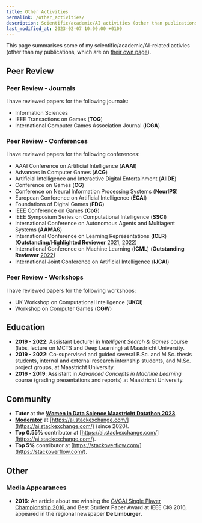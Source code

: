 ```yaml
---
title: Other Activities
permalink: /other_activities/
description: Scientific/academic/AI activities (other than publications).
last_modified_at: 2023-02-07 10:00:00 +0100
---
```


This page summarises some of my scientific/academic/AI-related activies (other than my publications, which are on [their own page](/publications/)).

## Peer Review

### Peer Review - Journals

I have reviewed papers for the following journals:

- Information Sciences
- IEEE Transactions on Games (**TOG**)
- International Computer Games Association Journal (**ICGA**)

### Peer Review - Conferences

I have reviewed papers for the following conferences:

- AAAI Conference on Artificial Intelligence (**AAAI**)
- Advances in Computer Games (**ACG**)
- Artificial Intelligence and Interactive Digital Entertainment (**AIIDE**)
- Conference on Games (**CG**)
- Conference on Neural Information Processing Systems (**NeurIPS**)
- European Conference on Artificial Intelligence (**ECAI**)
- Foundations of Digital Games (**FDG**)
- IEEE Conference on Games (**CoG**)
- IEEE Symposium Series on Computational Intelligence (**SSCI**)
- International Conference on Autonomous Agents and Multiagent Systems (**AAMAS**)
- International Conference on Learning Representations (**ICLR**) (**Outstanding/Highlighted Reviewer** [2021](https://iclr.cc/Conferences/2021/Reviewers), [2022](https://iclr.cc/Conferences/2022/Reviewers))
- International Conference on Machine Learning (**ICML**) (**Outstanding Reviewer** [2022](https://icml.cc/Conferences/2022/Reviewers))
- International Joint Conference on Artificial Intelligence (**IJCAI**)

### Peer Review - Workshops

I have reviewed papers for the following workshops:

- UK Workshop on Computational Intelligence (**UKCI**)
- Workshop on Computer Games (**CGW**)

## Education

- **2019 - 2022**: Assistant Lecturer in *Intelligent Search & Games* course (labs, lecture on MCTS and Deep Learning) at Maastricht University.
- **2019 - 2022**: Co-supervised and guided several B.Sc. and M.Sc. thesis students, internal and external research internship students, and M.Sc. project groups, at Maastricht University.
- **2016 - 2019**: Assistant in *Advanced Concepts in Machine Learning* course (grading presentations and reports) at Maastricht University.

## Community

- **Tutor** at the **[Women in Data Science Maastricht Datathon 2023](https://www.maastrichtuniversity.nl/wids-maastricht-datathon-2023-team)**.
- **[Moderator](https://ai.stackexchange.com/users?tab=moderators)** at [https://ai.stackexchange.com/](https://ai.stackexchange.com/) (since 2020).
- **Top 0.55%** contributor at [https://ai.stackexchange.com/](https://ai.stackexchange.com/).
- **Top 5%** contributor at [https://stackoverflow.com/](https://stackoverflow.com/).

## Other

### Media Appearances

- **2016**: An article about me winning the [GVGAI Single Player Championship 2016](http://gvgai.net/championship.php?t=2016&t=sp), 
and Best Student Paper Award at IEEE CIG 2016, appeared in the regional newspaper **De Limburger**.
